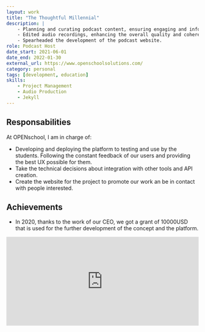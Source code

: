 ```yaml
---
layout: work
title: "The Thoughtful Millennial"
description: |
    - Planning and curating podcast content, ensuring engaging and informative episodes.
    - Edited audio recordings, enhancing the overall quality and coherence of podcast episodes.
    - Spearheaded the development of the podcast website.
role: Podcast Host
date_start: 2021-06-01
date_end: 2022-01-30
external_url: https://www.openschoolsolutions.com/
category: personal
tags: [development, education]
skills:
    - Project Management
    - Audio Production
    - Jekyll
---
```


## Responsabilities
At OPENschool, I am in charge of:
- Developing and deploying the platform to testing and use by the students. Following the constant feedback of our users and providing the best UX possible for them.
- Take the technical decisions about integration with other tools and API creation.
- Create the website for the project to promote our work an be in contact with people interested.

## Achievements
- In 2020, thanks to the work of our CEO, we got a grant of 10000USD that is used for the further development of the concept and the platform.

<div class="spotify-embeds mb-4">
	<iframe src="https://open.spotify.com/embed/episode/5Qn3f1nG8JuqAEnPZnBn8K" width="100%" height="232" frameBorder="0" allowtransparency="true" allow="encrypted-media"></iframe>
</div>
